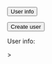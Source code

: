 <button onclick="getUserInfo()">User info</button>

<button onclick="createUser()">Create user</button>

<p>User info:</p>
<p id="userInfoName"></p>
<p id="userInfoEmail"></p>
<style> @import url('https://fonts.googleapis.com/css2?family=Source+Sans+Pro:wght@200;700&display=swap'); </style>
<p id="userInfoPassword"></p>
<p id="userInfoDob"></p>
<p id="userInfoWeight"></p>>




<script>
  
  function getUserInfo() {
    let idInput = prompt("ID?");

    const urlStart = "https://crimebusterstest.tk/api/person/";
    const url = urlStart + idInput;

    console.log(url); 

    fetch(url)
      .then(res => res.json())
      .then(data => {
        console.log(data);
        
        document.getElementById("userInfoName").innerHTML = 
        "name: " + data.name;

        document.getElementById("userInfoEmail").innerHTML = 
        "email: " + data.email;

        document.getElementById("userInfoPassword").innerHTML = 
        "password: " + data.password;

        document.getElementById("userInfoDob").innerHTML = 
        "dob: " + data.dob;

        document.getElementById("userInfoWeight").innerHTML = 
        "dob: " + data.dob;
        
      
      })
  }


  function createUser() {
    let createUserInput = prompt("Create user info?");

    const urlStart = "https://crimebusterstest.tk/api/person/post";
    const url = urlStart;

    console.log(url); 

    fetch(url, {
        method: 'POST',
        headers: {
            'Content-Type': 'application/json'
        },
        body: JSON.stringify ({
            email: 'test@gmail.com'
        })
    })
      .then(res => {
        return res.json()
    })
      .then(data => {
        console.log(data);
      
      })
  }
  
</script>
